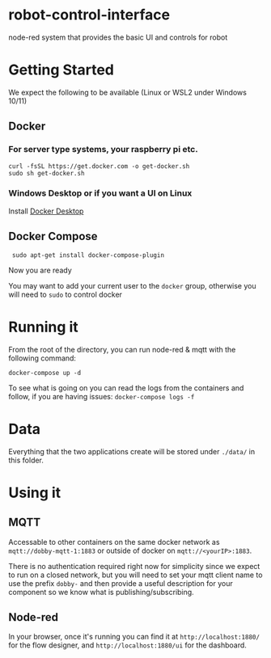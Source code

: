 # robot-control-interface
node-red system that provides the basic UI and controls for robot

# Getting Started
We expect the following to be available (Linux or WSL2 under Windows 10/11)

## Docker
### **For server type systems, your raspberry pi etc.**
```
curl -fsSL https://get.docker.com -o get-docker.sh
sudo sh get-docker.sh
 ```

### **Windows Desktop or if you want a UI on Linux**
 Install [Docker Desktop](https://www.docker.com/get-started/)

## Docker Compose
```
 sudo apt-get install docker-compose-plugin
```
Now you are ready

You may want to add your current user to the `docker` group, otherwise you will need to `sudo` to control docker

# Running it
From the root of the directory, you can run node-red & mqtt with the following command: 

`docker-compose up -d`

To see what is going on you can read the logs from the containers and follow, if you are having issues:
`docker-compose logs -f` 

# Data

Everything that the two applications create will be stored under `./data/` in this folder.

# Using it

## MQTT
Accessable to other containers on the same docker network as `mqtt://dobby-mqtt-1:1883` or outside of docker on `mqtt://<yourIP>:1883`.

There is no authentication required right now for simplicity since we expect to run on a closed network, but you will need to set your mqtt client name to use the prefix `dobby-` and then provide a useful description for your component so we know what is publishing/subscribing.

## Node-red
In your browser, once it's running you can find it at `http://localhost:1880/` for the flow designer, and `http://localhost:1880/ui` for the dashboard.
